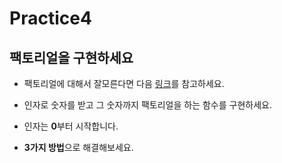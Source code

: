 # Practice4

## 팩토리얼을 구현하세요

- 팩토리얼에 대해서 잘모른다면 다음 [링크](https://ko.wikipedia.org/wiki/%EA%B3%84%EC%8A%B9)를 참고하세요.

- 인자로 숫자를 받고 그 숫자까지 팩토리얼을 하는 함수를 구현하세요.

- 인자는 **0**부터 시작합니다.

- **3가지 방법**으로 해결해보세요.
